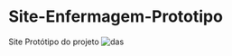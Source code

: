 # Site-Enfermagem-Prototipo
Site Protótipo do projeto
![das](https://user-images.githubusercontent.com/90639226/155257760-5cda44a0-ff19-44fd-80ff-c157eb75de93.png)
